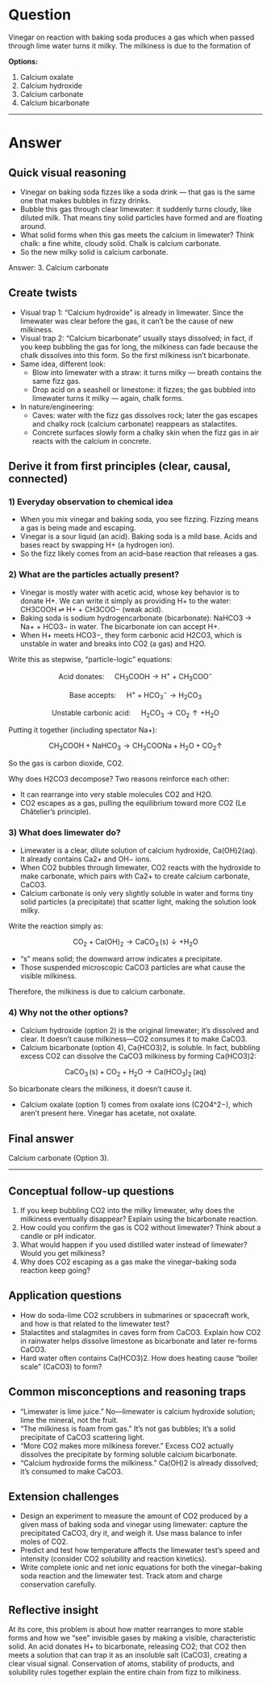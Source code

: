 # Question
Vinegar on reaction with baking soda produces a gas which when passed through lime water turns it milky. The milkiness is due to the formation of

**Options:**

1. Calcium oxalate
2. Calcium hydroxide
3. Calcium carbonate
4. Calcium bicarbonate

---
# Answer
## Quick visual reasoning
- Vinegar on baking soda fizzes like a soda drink — that gas is the same one that makes bubbles in fizzy drinks.
- Bubble this gas through clear limewater: it suddenly turns cloudy, like diluted milk. That means tiny solid particles have formed and are floating around.
- What solid forms when this gas meets the calcium in limewater? Think chalk: a fine white, cloudy solid. Chalk is calcium carbonate.
- So the new milky solid is calcium carbonate.

Answer: 3. Calcium carbonate

## Create twists
- Visual trap 1: “Calcium hydroxide” is already in limewater. Since the limewater was clear before the gas, it can’t be the cause of new milkiness.
- Visual trap 2: “Calcium bicarbonate” usually stays dissolved; in fact, if you keep bubbling the gas for long, the milkiness can fade because the chalk dissolves into this form. So the first milkiness isn’t bicarbonate.
- Same idea, different look:
  - Blow into limewater with a straw: it turns milky — breath contains the same fizz gas.
  - Drop acid on a seashell or limestone: it fizzes; the gas bubbled into limewater turns it milky — again, chalk forms.
- In nature/engineering:
  - Caves: water with the fizz gas dissolves rock; later the gas escapes and chalky rock (calcium carbonate) reappears as stalactites.
  - Concrete surfaces slowly form a chalky skin when the fizz gas in air reacts with the calcium in concrete.

## Derive it from first principles (clear, causal, connected)

### 1) Everyday observation to chemical idea
- When you mix vinegar and baking soda, you see fizzing. Fizzing means a gas is being made and escaping.
- Vinegar is a sour liquid (an acid). Baking soda is a mild base. Acids and bases react by swapping H+ (a hydrogen ion).
- So the fizz likely comes from an acid–base reaction that releases a gas.

### 2) What are the particles actually present?
- Vinegar is mostly water with acetic acid, whose key behavior is to donate H+. We can write it simply as providing H+ to the water: CH3COOH ⇌ H+ + CH3COO− (weak acid).
- Baking soda is sodium hydrogencarbonate (bicarbonate): NaHCO3 → Na+ + HCO3− in water. The bicarbonate ion can accept H+.
- When H+ meets HCO3−, they form carbonic acid H2CO3, which is unstable in water and breaks into CO2 (a gas) and H2O.

Write this as stepwise, “particle-logic” equations:

```math
\text{Acid donates: } \quad \mathrm{CH_3COOH \to H^+ + CH_3COO^-}
```

```math
\text{Base accepts: } \quad \mathrm{H^+ + HCO_3^- \to H_2CO_3}
```

```math
\text{Unstable carbonic acid: } \quad \mathrm{H_2CO_3 \to CO_2\uparrow + H_2O}
```

Putting it together (including spectator Na+):

```math
\mathrm{CH_3COOH + NaHCO_3 \to CH_3COONa + H_2O + CO_2\uparrow}
```

So the gas is carbon dioxide, CO2.

Why does H2CO3 decompose? Two reasons reinforce each other:
- It can rearrange into very stable molecules CO2 and H2O.
- CO2 escapes as a gas, pulling the equilibrium toward more CO2 (Le Châtelier’s principle).

### 3) What does limewater do?
- Limewater is a clear, dilute solution of calcium hydroxide, Ca(OH)2(aq). It already contains Ca2+ and OH− ions.
- When CO2 bubbles through limewater, CO2 reacts with the hydroxide to make carbonate, which pairs with Ca2+ to create calcium carbonate, CaCO3.
- Calcium carbonate is only very slightly soluble in water and forms tiny solid particles (a precipitate) that scatter light, making the solution look milky.

Write the reaction simply as:

```math
\mathrm{CO_2 + Ca(OH)_2 \to CaCO_3\,(s)\downarrow + H_2O}
```

- “s” means solid; the downward arrow indicates a precipitate.
- Those suspended microscopic CaCO3 particles are what cause the visible milkiness.

Therefore, the milkiness is due to calcium carbonate.

### 4) Why not the other options?
- Calcium hydroxide (option 2) is the original limewater; it’s dissolved and clear. It doesn’t cause milkiness—CO2 consumes it to make CaCO3.
- Calcium bicarbonate (option 4), Ca(HCO3)2, is soluble. In fact, bubbling excess CO2 can dissolve the CaCO3 milkiness by forming Ca(HCO3)2:

```math
  \mathrm{CaCO_3\,(s) + CO_2 + H_2O \to Ca(HCO_3)_2\,(aq)}
  ```
  So bicarbonate clears the milkiness, it doesn’t cause it.
- Calcium oxalate (option 1) comes from oxalate ions (C2O4^2−), which aren’t present here. Vinegar has acetate, not oxalate.

## Final answer
Calcium carbonate (Option 3).

---

## Conceptual follow-up questions
1. If you keep bubbling CO2 into the milky limewater, why does the milkiness eventually disappear? Explain using the bicarbonate reaction.
2. How could you confirm the gas is CO2 without limewater? Think about a candle or pH indicator.
3. What would happen if you used distilled water instead of limewater? Would you get milkiness?
4. Why does CO2 escaping as a gas make the vinegar–baking soda reaction keep going?

## Application questions
- How do soda-lime CO2 scrubbers in submarines or spacecraft work, and how is that related to the limewater test?
- Stalactites and stalagmites in caves form from CaCO3. Explain how CO2 in rainwater helps dissolve limestone as bicarbonate and later re-forms CaCO3.
- Hard water often contains Ca(HCO3)2. How does heating cause “boiler scale” (CaCO3) to form?

## Common misconceptions and reasoning traps
- “Limewater is lime juice.” No—limewater is calcium hydroxide solution; lime the mineral, not the fruit.
- “The milkiness is foam from gas.” It’s not gas bubbles; it’s a solid precipitate of CaCO3 scattering light.
- “More CO2 makes more milkiness forever.” Excess CO2 actually dissolves the precipitate by forming soluble calcium bicarbonate.
- “Calcium hydroxide forms the milkiness.” Ca(OH)2 is already dissolved; it’s consumed to make CaCO3.

## Extension challenges
- Design an experiment to measure the amount of CO2 produced by a given mass of baking soda and vinegar using limewater: capture the precipitated CaCO3, dry it, and weigh it. Use mass balance to infer moles of CO2.
- Predict and test how temperature affects the limewater test’s speed and intensity (consider CO2 solubility and reaction kinetics).
- Write complete ionic and net ionic equations for both the vinegar–baking soda reaction and the limewater test. Track atom and charge conservation carefully.

## Reflective insight
At its core, this problem is about how matter rearranges to more stable forms and how we “see” invisible gases by making a visible, characteristic solid. An acid donates H+ to bicarbonate, releasing CO2; that CO2 then meets a solution that can trap it as an insoluble salt (CaCO3), creating a clear visual signal. Conservation of atoms, stability of products, and solubility rules together explain the entire chain from fizz to milkiness.
